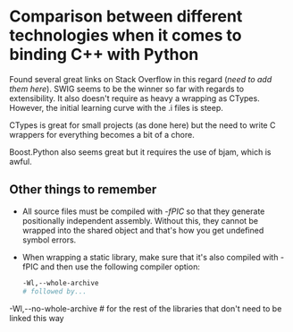 # Comparison between different technologies when it comes to binding C++ with Python

Found several great links on Stack Overflow in this regard (*need to add them here*). SWIG seems to be the winner so far with regards to extensibility. It also doesn't require as heavy a wrapping as CTypes. However, the initial learning curve with the .i files is steep.

CTypes is great for small projects (as done here) but the need to write C wrappers for everything becomes a bit of a chore.

Boost.Python also seems great but it requires the use of bjam, which is awful.

## Other things to remember

- All source files must be compiled with _-fPIC_ so that they generate positionally independent assembly. Without this, they cannot be wrapped into the shared object and that's how you get undefined symbol errors.
- When wrapping a static library, make sure that it's also compiled with -fPIC and then use the following compiler option:

   ```bash
   -Wl,--whole-archive
   # followed by...
-Wl,--no-whole-archive # for the rest of the libraries that don't need to be linked this way
```
